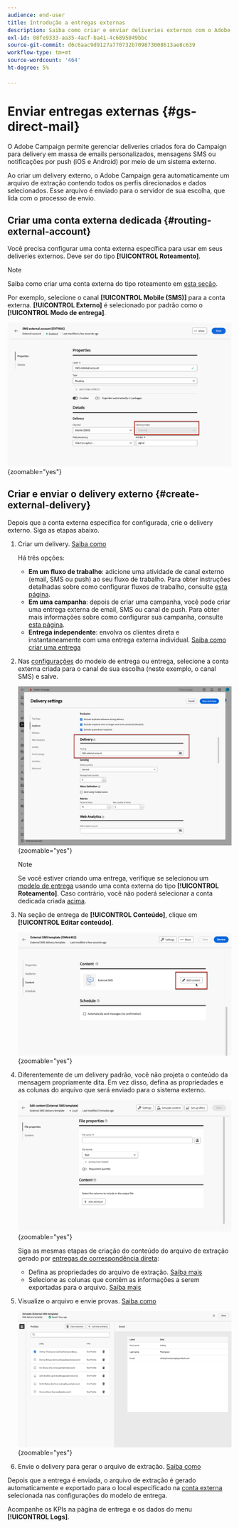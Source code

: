 ```yaml
---
audience: end-user
title: Introdução a entregas externas
description: Saiba como criar e enviar deliveries externos com o Adobe Campaign Web
exl-id: 08fe9333-aa35-4acf-ba41-4c6895049bbc
source-git-commit: d6c6aac9d9127a770732b709873008613ae8c639
workflow-type: tm+mt
source-wordcount: '464'
ht-degree: 5%

---
```


# Enviar entregas externas {#gs-direct-mail}

O Adobe Campaign permite gerenciar deliveries criados fora do Campaign para delivery em massa de emails personalizados, mensagens SMS ou notificações por push (iOS e Android) por meio de um sistema externo.

<!--The supported channels are Email, Mobile (SMS), and Push (iOS and Android).-->

Ao criar um delivery externo, o Adobe Campaign gera automaticamente um arquivo de extração contendo todos os perfis direcionados e dados selecionados. Esse arquivo é enviado para o servidor de sua escolha, que lida com o processo de envio.

## Criar uma conta externa dedicada {#routing-external-account}

Você precisa configurar uma conta externa específica para usar em seus deliveries externos. Deve ser do tipo **[!UICONTROL Roteamento]**.

>[!NOTE]
>
>Saiba como criar uma conta externa do tipo roteamento em [esta seção](../administration/external-account.md#routing).

Por exemplo, selecione o canal **[!UICONTROL Mobile (SMS)]** para a conta externa. **[!UICONTROL Externo]** é selecionado por padrão como o **[!UICONTROL Modo de entrega]**.

![Configuração do modo de entrega da conta externa](../administration/assets/external-account-delivery-mode.png){zoomable="yes"}

## Criar e enviar o delivery externo {#create-external-delivery}

Depois que a conta externa específica for configurada, crie o delivery externo. Siga as etapas abaixo.

1. Criar um delivery. [Saiba como](create-deliveries.md)

   Há três opções:

   * **Em um fluxo de trabalho**: adicione uma atividade de canal externo (email, SMS ou push) ao seu fluxo de trabalho. Para obter instruções detalhadas sobre como configurar fluxos de trabalho, consulte [esta página](../workflows/gs-workflow-creation.md).
   * **Em uma campanha**: depois de criar uma campanha, você pode criar uma entrega externa de email, SMS ou canal de push. Para obter mais informações sobre como configurar sua campanha, consulte [esta página](../campaigns/gs-campaigns.md).
   * **Entrega independente**: envolva os clientes direta e instantaneamente com uma entrega externa individual. [Saiba como criar uma entrega](../msg/gs-deliveries.md)

1. Nas [configurações](../advanced-settings/delivery-settings.md) do modelo de entrega ou entrega, selecione a conta externa criada para o canal de sua escolha (neste exemplo, o canal SMS) e salve.

   ![Configuração de roteamento de entrega externa](assets/external-delivery-routing.png){zoomable="yes"}

   >[!NOTE]
   >
   >Se você estiver criando uma entrega, verifique se selecionou um [modelo de entrega](delivery-template.md) usando uma conta externa do tipo **[!UICONTROL Roteamento]**. Caso contrário, você não poderá selecionar a conta dedicada criada [acima](#routing-external-account).

1. Na seção de entrega de **[!UICONTROL Conteúdo]**, clique em **[!UICONTROL Editar conteúdo]**.

   ![Editar conteúdo na entrega externa](assets/external-delivery-edit-content.png){zoomable="yes"}

1. Diferentemente de um delivery padrão, você não projeta o conteúdo da mensagem propriamente dita. Em vez disso, defina as propriedades e as colunas do arquivo que será enviado para o sistema externo.

   ![Configuração de propriedades de arquivo para entrega externa](assets/external-delivery-file-properties.png){zoomable="yes"}

   Siga as mesmas etapas de criação do conteúdo do arquivo de extração gerado por [entregas de correspondência direta](../direct-mail/content-direct-mail.md):

   * Defina as propriedades do arquivo de extração. [Saiba mais](../direct-mail/content-direct-mail.md#properties)
   * Selecione as colunas que contêm as informações a serem exportadas para o arquivo. [Saiba mais](../direct-mail/content-direct-mail.md#content)

1. Visualize o arquivo e envie provas<!--not in UI right now - to check-->. [Saiba como](../direct-mail/send-direct-mail.md#preview-dm)

   ![Simular entrega externa](assets/external-delivery-simulate.png){zoomable="yes"}

1. Envie o delivery para gerar o arquivo de extração. [Saiba como](../direct-mail/send-direct-mail.md#send-dm)

Depois que a entrega é enviada, o arquivo de extração é gerado automaticamente e exportado para o local especificado na [conta externa](../administration/external-account.md#create-ext-account) selecionada nas configurações do modelo de entrega.

Acompanhe os KPIs na página de entrega e os dados do menu **[!UICONTROL Logs]**.
